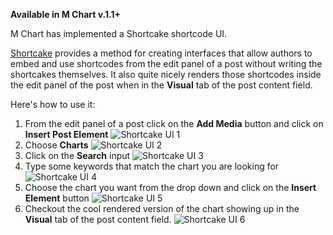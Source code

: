 **Available in M Chart v.1.1+**

M Chart has implemented a Shortcake shortcode UI.

[Shortcake](https://wordpress.org/plugins/shortcode-ui/) provides a method for creating interfaces that allow authors to embed and use shortcodes from the edit panel of a post without writing the shortcakes themselves.  It also quite nicely renders those shortcodes inside the edit panel of the post when in the **Visual** tab of the post content field.

Here's how to use it:

1. From the edit panel of a post click on the **Add Media** button and click on **Insert Post Element**
	![Shortcake UI 1](https://methnen.com/misc/m-chart/shortcake-1.png)
2. Choose **Charts**
	![Shortcake UI 2](https://methnen.com/misc/m-chart/shortcake-2.png)
3. Click on the **Search** input
	![Shortcake UI 3](https://methnen.com/misc/m-chart/shortcake-3.png)
4. Type some keywords that match the chart you are looking for
	![Shortcake UI 4](https://methnen.com/misc/m-chart/shortcake-4.png)
5. Choose the chart you want from the drop down and click on the **Insert Element** button
	![Shortcake UI 5](https://methnen.com/misc/m-chart/shortcake-5.png)
6. Checkout the cool rendered version of the chart showing up in the **Visual** tab of the post content field.
	![Shortcake UI 6](https://methnen.com/misc/m-chart/shortcake-6.png)
